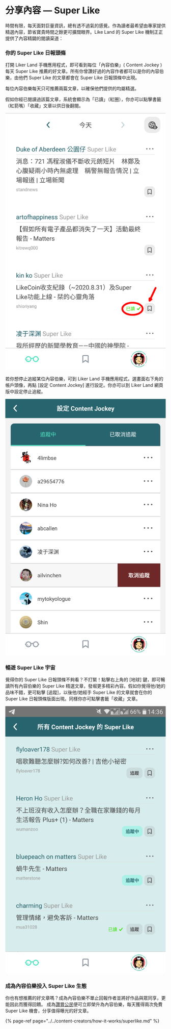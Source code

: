 # 分享內容 — Super Like

時間有限，每天面對巨量資訊，總有透不過氣的感覺。作為讀者最希望由專家提供精選內容，節省寶貴時間之餘更可擴闊眼界。Like Land 的 Super Like 機制正正提供了內容精闢的閱讀渠道：

### 你的 Super Like 日報頭條

打開 Liker Land 手機應用程式，即可看到每位「內容伯樂」\( Content Jockey \) 每天 Super Like 推薦的好文章。所有你曾讚好過的內容作者都可以是你的內容伯樂，由他們 Super Like 的文章都會在 Super Like 日報頭條中出現。

每位內容伯樂每天只可推薦兩篇文章，以確保他們提供的均屬精選。

假如你經已閱讀過該篇文章，系統會顯示為「已讀」（紅圈），你亦可以點擊書籤（紅箭嘴）「收藏」文章以供日後翻閱。

![](../../../.gitbook/assets/super-like-reader-1.png)

若你想停止追縱某位內容伯樂，可到 Liker Land 手機應用程式，選畫面右下角的帳戶頭像，再點 \[設定 Content Jockey\] 進行設定。你亦可以到 Liker Land 網頁版中設定停止追縱。

![](../../../.gitbook/assets/super-like-reader-2.png)

### 暢遊 Super Like 宇宙

覺得你的 Super Like 日報頭條不夠看？不打緊！點擊右上角的 \[地球\] 鍵，即可暢讀所有內容伯樂的 Super Like 精選文章，發堀更多精彩內容。假如你覺得他/她的品味不錯，更可點擊 \[追蹤\]，以後他/她經手 Super Like 的文章就會在你的 Super Like 日報頭條版面出現。同樣你亦可點擊書籤「收藏」文章。

![](../../../.gitbook/assets/super-like-reader-3.png)

### 成為內容伯樂投入 Super Like 生態

你也有想推薦的好文章嗎？成為內容伯樂不單止回報作者並將好作品與眾同享，更能因此而獲得回饋。
成為[讚賞公民](https://docs.like.co/v/zh/user-guide/civic-liker)便可立即榮升為內容伯樂，每天獲得兩次免費 Super Like 機會，分享值得曝光的好文章。

{% page-ref page="../../content-creators/how-it-works/superlike.md" %}



